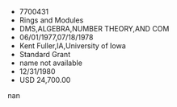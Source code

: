 
* 7700431
* Rings and Modules
* DMS,ALGEBRA,NUMBER THEORY,AND COM
* 06/01/1977,07/18/1978
* Kent Fuller,IA,University of Iowa
* Standard Grant
*   name not available
* 12/31/1980
* USD 24,700.00

nan
